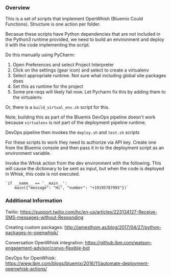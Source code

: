 ### Overview
This is a set of scripts that implement OpenWhish (Bluemix Could Functions). Structure is one action per folder. 
 
Becasue these scripts have Python dependencies that are not included in the Python3 runtime provided, we need to build an environment and deploy it with the code implementing the script.

Do this manually using PyCharm:
1. Open Preferences and select Project Interpreter
1. Click on the settings (gear icon) and select to create a virtualenv
1. Select appropriate runtime. Not sure what including global site packages does
1. Set this as runtime for the project
1. Some pre-reqs will likely fail now. Let Pycharm fix this by adding them to the virtualenv.

Or, there is a `build_virtual_env.sh` script for this. 

Note, building this as part of the Bluemix DevOps pipeline doesn't work because `virtualenv` is not part of the deployment pipeline runtime. 

DevOps pipeline then invokes the `deploy.sh` and `test.sh` scripts

For these scripts to work they need to authorize via API key. Create one from the Bluemix console and then pass it in to the deployment script as an environment variable.

Invoke the Whisk action from the dev environment with the following. This will cause the dictionary to be sent as input, but when the code is deployed in Whisk, this code is not executed. 

    `if __name__ == '__main__':
        main({"message": "Hi", "number": "+19195787993"})`

### Additional Information

Twilio:
https://support.twilio.com/hc/en-us/articles/223134127-Receive-SMS-messages-without-Responding

Creating custom packages:
http://jamesthom.as/blog/2017/04/27/python-packages-in-openwhisk/

Conversation OpenWhisk integration:
https://github.ibm.com/watson-engagement-advisor/convo-flexible-bot

DevOps for OpenWhisk:
https://www.ibm.com/blogs/bluemix/2016/11/automate-deployment-openwhisk-actions/
